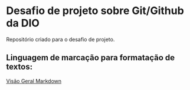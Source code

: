 # Desafio de projeto sobre Git/Github da DIO
Repositório criado para o desafio de projeto.

## Linguagem de marcação para formatação de textos:
[Visão Geral Markdown](https://www.markdownguide.org/getting-started/)
